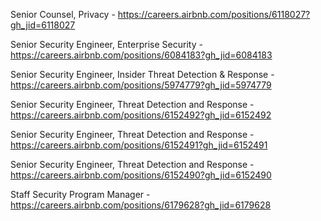 Senior Counsel, Privacy - https://careers.airbnb.com/positions/6118027?gh_jid=6118027

Senior Security Engineer, Enterprise Security - https://careers.airbnb.com/positions/6084183?gh_jid=6084183

Senior Security Engineer, Insider Threat Detection & Response - https://careers.airbnb.com/positions/5974779?gh_jid=5974779

Senior Security Engineer, Threat Detection and Response - https://careers.airbnb.com/positions/6152492?gh_jid=6152492

Senior Security Engineer, Threat Detection and Response - https://careers.airbnb.com/positions/6152491?gh_jid=6152491

Senior Security Engineer, Threat Detection and Response - https://careers.airbnb.com/positions/6152490?gh_jid=6152490

Staff Security Program Manager - https://careers.airbnb.com/positions/6179628?gh_jid=6179628

